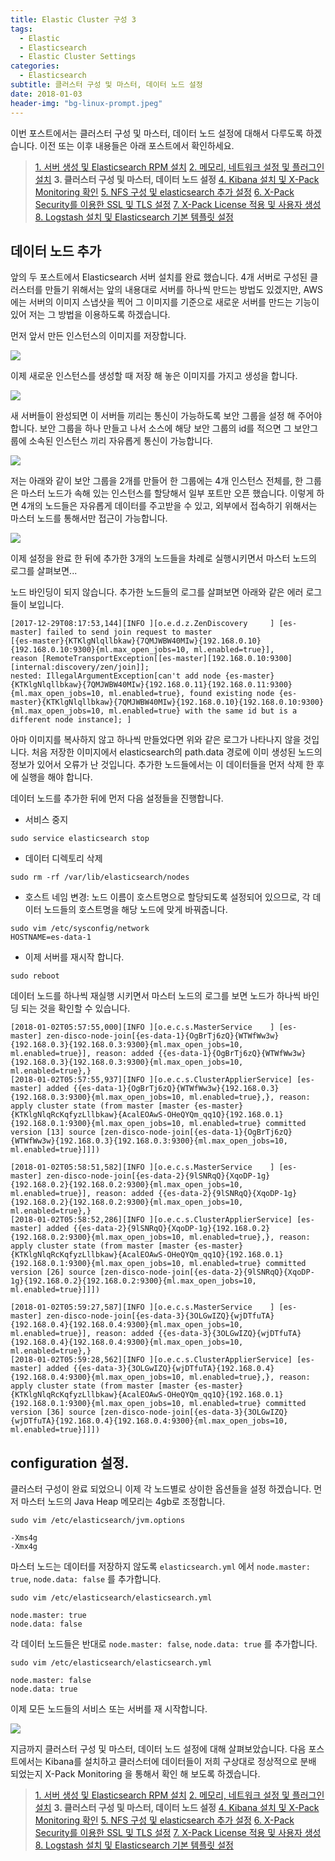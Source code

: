 ```yaml
---
title: Elastic Cluster 구성 3
tags:
  - Elastic
  - Elasticsearch
  - Elastic Cluster Settings
categories:
  - Elasticsearch
subtitle: 클러스터 구성 및 마스터, 데이터 노드 설정
date: 2018-01-03
header-img: "bg-linux-prompt.jpeg"
---
```


이번 포스트에서는 클러스터 구성 및 마스터, 데이터 노드 설정에 대해서 다루도록 하겠습니다. 이전 또는 이후 내용들은 아래 포스트에서 확인하세요.

> [1. 서버 생성 및 Elasticsearch RPM 설치](/2018/01/2018-01-build-es-cluster-1)
> [2. 메모리, 네트워크 설정 및 플러그인 설치](/2018/01/2018-01-build-es-cluster-2)
> **3. 클러스터 구성 및 마스터, 데이터 노드 설정**
> [4. Kibana 설치 및 X-Pack Monitoring 확인](/2018/01/2018-01-build-es-cluster-4)
> [5. NFS 구성 및 elasticsearch 추가 설정](/2018/01/2018-01-build-es-cluster-5)
> [6. X-Pack Security를 이용한 SSL 및 TLS 설정](/2018/01/2018-01-build-es-cluster-6)
> [7. X-Pack License 적용 및 사용자 생성](/2018/01/2018-01-build-es-cluster-7)
> [8. Logstash 설치 및 Elasticsearch 기본 템플릿 설정](/2018/01/2018-01-build-es-cluster-8)

## 데이터 노드 추가

앞의 두 포스트에서 Elasticsearch 서버 설치를 완료 했습니다. 4개 서버로 구성된 클러스터를 만들기 위해서는 앞의 내용대로 서버를 하나씩 만드는 방법도 있겠지만, AWS 에는 서버의 이미지 스냅샷을 찍어 그 이미지를 기준으로 새로운 서버를 만드는 기능이 있어 저는 그 방법을 이용하도록 하겠습니다.

먼저 앞서 만든 인스턴스의 이미지를 저장합니다.

![](snapshot_save.png)

이제 새로운 인스턴스를 생성할 때 저장 해 놓은 이미지를 가지고 생성을 합니다.

![](snapshot_create.png)

새 서버들이 완성되면 이 서버들 끼리는 통신이 가능하도록 보안 그룹을 설정 해 주어야 합니다.
보안 그룹을 하나 만들고 나서 소스에 해당 보안 그룹의 id를 적으면 그 보안그룹에 소속된 인스턴스 끼리 자유롭게 통신이 가능합니다. 

![](security_rule.png)

저는 아래와 같이 보안 그룹을 2개를 만들어 한 그룹에는 4개 인스턴스 전체를, 한 그룹은 마스터 노드가 속해 있는 인스턴스를 할당해서 일부 포트만 오픈 했습니다. 이렇게 하면 4개의 노드들은 자유롭게 데이터를 주고받을 수 있고, 외부에서 접속하기 위해서는 마스터 노드를 통해서만 접근이 가능합니다.

![](security_architecture.png)

이제 설정을 완료 한 뒤에 추가한 3개의 노드들을 차례로 실행시키면서 마스터 노드의 로그를 살펴보면...

노드 바인딩이 되지 않습니다. 추가한 노드들의 로그를 살펴보면 아래와 같은 에러 로그들이 보입니다.

```
[2017-12-29T08:17:53,144][INFO ][o.e.d.z.ZenDiscovery     ] [es-master] failed to send join request to master 
[{es-master}{KTKlgNlqllbkaw}{7QMJWBW40MIw}{192.168.0.10}{192.168.0.10:9300}{ml.max_open_jobs=10, ml.enabled=true}], 
reason [RemoteTransportException[[es-master][192.168.0.10:9300][internal:discovery/zen/join]]; 
nested: IllegalArgumentException[can't add node {es-master}{KTKlgNlqllbkaw}{7QMJWBW40MIw}{192.168.0.11}{192.168.0.11:9300}
{ml.max_open_jobs=10, ml.enabled=true}, found existing node {es-master}{KTKlgNlqllbkaw}{7QMJWBW40MIw}{192.168.0.10}{192.168.0.10:9300}
{ml.max_open_jobs=10, ml.enabled=true} with the same id but is a different node instance]; ]
```

아마 이미지를 복사하지 않고 하나씩 만들었다면 위와 같은 로그가 나타나지 않을 것입니다. 처음 저장한 이미지에서 elasticsearch의 path.data 경로에 이미 생성된 노드의 정보가 있어서 오류가 난 것입니다. 추가한 노드들에서는 이 데이터들을 먼저 삭제 한 후에 실행을 해야 합니다.

데이터 노드를 추가한 뒤에 먼저 다음 설정들을 진행합니다.

- 서비스 중지
```
sudo service elasticsearch stop
```

- 데이터 디렉토리 삭제
```
sudo rm -rf /var/lib/elasticsearch/nodes
```

- 호스트 네임 변경: 노드 이름이 호스트명으로 할당되도록 설정되어 있으므로, 각 데이터 노드들의 호스트명을 해당 노드에 맞게 바꿔줍니다.
```
sudo vim /etc/sysconfig/network
HOSTNAME=es-data-1
```

-  이제 서버를 재시작 합니다.
```
sudo reboot
```

데이터 노드를 하나씩 재실행 시키면서 마스터 노드의 로그를 보면 노드가 하나씩 바인딩 되는 것을 확인할 수 있습니다.

```
[2018-01-02T05:57:55,000][INFO ][o.e.c.s.MasterService    ] [es-master] zen-disco-node-join[{es-data-1}{OgBrTj6zQ}{WTWfWw3w}{192.168.0.3}{192.168.0.3:9300}{ml.max_open_jobs=10, ml.enabled=true}], reason: added {{es-data-1}{OgBrTj6zQ}{WTWfWw3w}{192.168.0.3}{192.168.0.3:9300}{ml.max_open_jobs=10, ml.enabled=true},}
[2018-01-02T05:57:55,937][INFO ][o.e.c.s.ClusterApplierService] [es-master] added {{es-data-1}{OgBrTj6zQ}{WTWfWw3w}{192.168.0.3}{192.168.0.3:9300}{ml.max_open_jobs=10, ml.enabled=true},}, reason: apply cluster state (from master [master {es-master}{KTKlgNlqRcKqfyzLllbkaw}{AcalEOAwS-OHeQYQm_qq1Q}{192.168.0.1}{192.168.0.1:9300}{ml.max_open_jobs=10, ml.enabled=true} committed version [13] source [zen-disco-node-join[{es-data-1}{OgBrTj6zQ}{WTWfWw3w}{192.168.0.3}{192.168.0.3:9300}{ml.max_open_jobs=10, ml.enabled=true}]]])

[2018-01-02T05:58:51,582][INFO ][o.e.c.s.MasterService    ] [es-master] zen-disco-node-join[{es-data-2}{9lSNRqQ}{XqoDP-1g}{192.168.0.2}{192.168.0.2:9300}{ml.max_open_jobs=10, ml.enabled=true}], reason: added {{es-data-2}{9lSNRqQ}{XqoDP-1g}{192.168.0.2}{192.168.0.2:9300}{ml.max_open_jobs=10, ml.enabled=true},}
[2018-01-02T05:58:52,286][INFO ][o.e.c.s.ClusterApplierService] [es-master] added {{es-data-2}{9lSNRqQ}{XqoDP-1g}{192.168.0.2}{192.168.0.2:9300}{ml.max_open_jobs=10, ml.enabled=true},}, reason: apply cluster state (from master [master {es-master}{KTKlgNlqRcKqfyzLllbkaw}{AcalEOAwS-OHeQYQm_qq1Q}{192.168.0.1}{192.168.0.1:9300}{ml.max_open_jobs=10, ml.enabled=true} committed version [26] source [zen-disco-node-join[{es-data-2}{9lSNRqQ}{XqoDP-1g}{192.168.0.2}{192.168.0.2:9300}{ml.max_open_jobs=10, ml.enabled=true}]]])

[2018-01-02T05:59:27,587][INFO ][o.e.c.s.MasterService    ] [es-master] zen-disco-node-join[{es-data-3}{3OLGwIZQ}{wjDTfuTA}{192.168.0.4}{192.168.0.4:9300}{ml.max_open_jobs=10, ml.enabled=true}], reason: added {{es-data-3}{3OLGwIZQ}{wjDTfuTA}{192.168.0.4}{192.168.0.4:9300}{ml.max_open_jobs=10, ml.enabled=true},}
[2018-01-02T05:59:28,562][INFO ][o.e.c.s.ClusterApplierService] [es-master] added {{es-data-3}{3OLGwIZQ}{wjDTfuTA}{192.168.0.4}{192.168.0.4:9300}{ml.max_open_jobs=10, ml.enabled=true},}, reason: apply cluster state (from master [master {es-master}{KTKlgNlqRcKqfyzLllbkaw}{AcalEOAwS-OHeQYQm_qq1Q}{192.168.0.1}{192.168.0.1:9300}{ml.max_open_jobs=10, ml.enabled=true} committed version [36] source [zen-disco-node-join[{es-data-3}{3OLGwIZQ}{wjDTfuTA}{192.168.0.4}{192.168.0.4:9300}{ml.max_open_jobs=10, ml.enabled=true}]]])
```

## configuration 설정.

클러스터 구성이 완료 되었으니 이제 각 노드별로 상이한 옵션들을 설정 하겠습니다.
먼저 마스터 노드의 Java Heap 메모리는 4gb로 조정합니다.

```
sudo vim /etc/elasticsearch/jvm.options

-Xms4g
-Xmx4g
```

마스터 노드는 데이터를 저장하지 않도록 `elasticsearch.yml` 에서 `node.master: true`, `node.data: false` 를 추가합니다.
```
sudo vim /etc/elasticsearch/elasticsearch.yml

node.master: true
node.data: false
```

각 데이터 노드들은 반대로 `node.master: false`, `node.data: true` 를 추가합니다.
```
sudo vim /etc/elasticsearch/elasticsearch.yml

node.master: false
node.data: true
```

이제 모든 노드들의 서비스 또는 서버를 재 시작합니다.

![](reboot_all.png)

지금까지 클러스터 구성 및 마스터, 데이터 노드 설정에 대해 살펴보았습니다.
다음 포스트에서는 Kibana를 설치하고 클러스터에 데이터들이 저희 구상대로 정상적으로 분배 되었는지 X-Pack Monitoring 을 통해서 확인 해 보도록 하겠습니다.

> [1. 서버 생성 및 Elasticsearch RPM 설치](/2018/01/2018-01-build-es-cluster-1)
> [2. 메모리, 네트워크 설정 및 플러그인 설치](/2018/01/2018-01-build-es-cluster-2)
> **3. 클러스터 구성 및 마스터, 데이터 노드 설정**
> [4. Kibana 설치 및 X-Pack Monitoring 확인](/2018/01/2018-01-build-es-cluster-4)
> [5. NFS 구성 및 elasticsearch 추가 설정](/2018/01/2018-01-build-es-cluster-5)
> [6. X-Pack Security를 이용한 SSL 및 TLS 설정](/2018/01/2018-01-build-es-cluster-6)
> [7. X-Pack License 적용 및 사용자 생성](/2018/01/2018-01-build-es-cluster-7)
> [8. Logstash 설치 및 Elasticsearch 기본 템플릿 설정](/2018/01/2018-01-build-es-cluster-8)